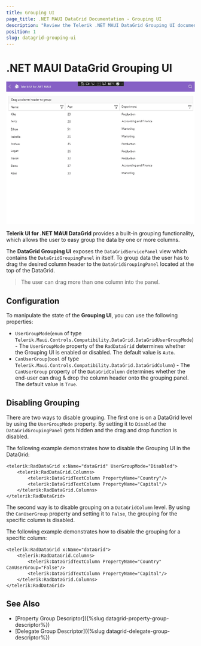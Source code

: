 ```yaml
---
title: Grouping UI
page_title: .NET MAUI DataGrid Documentation - Grouping UI
description: "Review the Telerik .NET MAUI DataGrid Grouping UI documentation article to learn more about the built in Grouping UI functions you can use."
position: 1
slug: datagrid-grouping-ui
---
```


# .NET MAUI DataGrid Grouping UI

![Grouping UI](../images/grouping-ui-windows.gif)

**Telerik UI for .NET MAUI DataGrid** provides a built-in grouping functionality, which allows the user to easy group the data by one or more columns.

The **DataGrid Grouping UI** exposes the `DataGridServicePanel` view which contains the `DataGridGroupingPanel` in itself. To group data the user has to drag the desired column header to the `DataGridGroupingPanel` located at the top of the DataGrid.

> The user can drag more than one column into the panel.

## Configuration

To manipulate the state of the **Grouping UI**, you can use the following properties:

* `UserGroupMode`(`enum` of type `Telerik.Maui.Controls.Compatibility.DataGrid.DataGridUserGroupMode`) - The `UserGroupMode` property of the `RadDataGrid` determines whether the Grouping UI is enabled or disabled. The default value is `Auto`.
* `CanUserGroup`(`bool` of type `Telerik.Maui.Controls.Compatibility.DataGrid.DataGridColumn`) - The `CanUserGroup` property of the `DataGridColumn` determines whether the end-user can drag & drop the column header onto the grouping panel. The default value is `True`.

## Disabling Grouping

There are two ways to disable grouping. The first one is on a DataGrid level by using the `UserGroupMode` property. By setting it to `Disabled` the `DataGridGroupingPanel` gets hidden and the drag and drop function is disabled.

The following example demonstrates how to disable the Grouping UI in the DataGrid:

```XAML
<telerik:RadDataGrid x:Name="dataGrid" UserGroupMode="Disabled">
    <telerik:RadDataGrid.Columns>
        <telerik:DataGridTextColumn PropertyName="Country"/>
        <telerik:DataGridTextColumn PropertyName="Capital"/>
    </telerik:RadDataGrid.Columns>
</telerik:RadDataGrid>
```

The second way is to disable grouping on a `DataGridColumn` level. By using the `CanUserGroup` property and setting it to `False`, the grouping for the specific column is disabled.

The following example demonstrates how to disable the grouping for a specific column:

```XAML
<telerik:RadDataGrid x:Name="dataGrid">
    <telerik:RadDataGrid.Columns>
        <telerik:DataGridTextColumn PropertyName="Country" CanUserGroup="False"/>
        <telerik:DataGridTextColumn PropertyName="Capital"/>
    </telerik:RadDataGrid.Columns>
</telerik:RadDataGrid>
```

## See Also

- [Property Group Descriptor]({%slug datagrid-property-group-descriptor%})
- [Delegate Group Descriptor]({%slug datagrid-delegate-group-descriptor%})